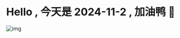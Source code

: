 
# Hello , 今天是 2024-11-2 , 加油鸭 🤭

![img](https://v1.jinrishici.com/all.svg?font-size=18&spacing=4)


